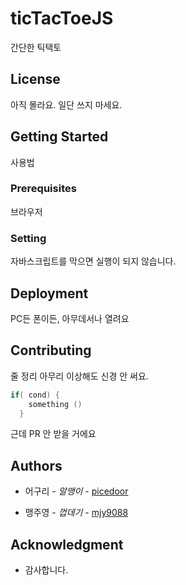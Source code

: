 # **ticTacToeJS** 

간단한 틱택토



## License

아직 몰라요. 일단 쓰지 마세요.



## Getting Started

사용법



### Prerequisites

브라우저



### Setting

자바스크립트를 막으면 실행이 되지 않습니다.



## Deployment

PC든 폰이든, 아무데서나 열려요



## Contributing

줄 정리 아무리 이상해도 신경 안 써요.

```C
if( cond) {
  	something ()
  }
```

근데 PR 안 받을 거에요



## Authors

- 어구리 - _알맹이_ - [picedoor](https://github.com/picedoor)

- 맹주영 - _껍데기_ - [mjy9088](https://github.com/mjy9088)



## Acknowledgment

- 감사합니다.